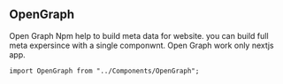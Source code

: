 

## OpenGraph
Open Graph Npm help to build meta data for website. you can build full meta expersince with a single componwnt.
Open Graph work only nextjs app. 


```
import OpenGraph from "../Components/OpenGraph";
```

